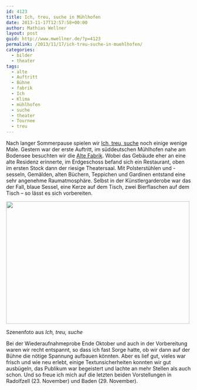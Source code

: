 ```yaml
---
id: 4123
title: Ich, treu, suche in Mühlhofen
date: 2013-11-17T12:57:58+00:00
author: Mathias Wellner
layout: post
guid: http://www.mwellner.de/?p=4123
permalink: /2013/11/17/ich-treu-suche-in-muehlhofen/
categories:
  - bilder
  - theater
tags:
  - alte
  - Auftritt
  - Bühne
  - fabrik
  - Ich
  - Klima
  - mühlhofen
  - suche
  - theater
  - Tournee
  - treu
---
```

Nach langer Sommerpause spielen wir [Ich, treu, suche](http://www.mwellner.de/schauspiel/ich-treu-suche/) noch einige wenige Male. Gestern war der erste Auftritt, im süddeutschen Mühlhofen nahe am Bodensee besuchten wir die [Alte Fabrik](http://www.fabrik-muehlhofen.de/). Wobei das Gebäude eher an eine alte Residenz erinnerte, im Erdgeschoss befand sich ein Restaurant, oben im ersten Stock dann der riesige Theatersaal. Mit Polsterstühlen und -sesseln, Gemälden, alten Büchern, Teppichen und Gardinen entstand eine sehr angenehme Raumatmosphäre. Selbst in der Künstlergarderobe war das der Fall, blaue Sessel, eine Kerze auf dem Tisch, zwei Bierflaschen auf dem Tisch &ndash; so lässt es sich vorbereiten. 

<div style="width: 510px" class="wp-caption aligncenter">
  <a href="https://picasaweb.google.com/lh/photo/5Dsz6LI6Rvv6sxlAF1Cyfh-MpIlTf924I-VLe1eQ0W4?feat=embedwebsite"><img src="https://lh4.googleusercontent.com/-NI8MlVlobJY/UWQk4frC-_I/AAAAAAAABGs/XAApsdwbwmE/s800/US_20130212_0034.jpg" height="333" width="500" /></a>
  
  <p class="wp-caption-text">
    Szenenfoto aus <em>Ich, treu, suche</em><br />
  </p>
</div>

Bei der Wiederaufnahmeprobe Ende Oktober und auch in der Vorbereitung waren wir recht entspannt, so dass ich fast Sorge hatte, ob wir dann auf der Bühne die nötige Spannung aufbauen könnten. Aber es lief gut, vieles war frisch und wie neu erlebt, einige Textunsicherheiten konnten wir gut ausbügeln, das Publikum war begeistert und lachte an mehr Stellen als auch schon. Und so freue ich mich auf die letzten beiden Vorstellungen in Radolfzell (23. November) und Baden (29. November).